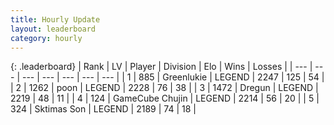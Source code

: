 ```yaml
---
title: Hourly Update
layout: leaderboard
category: hourly
---
```


{: .leaderboard}
| Rank | LV | Player | Division | Elo | Wins | Losses |
| --- | --- | --- | --- | --- | --- | --- |
| <span data-change="2">1</span> | 885 | <span title="ID: 540">Greenlukie</span> | LEGEND | <span data-change="23">2247</span> | <span data-change="4">125</span> | <span data-change="0">54</span> |
| <span data-change="0">2</span> | 1262 | <span title="ID: 540690">poon</span> | LEGEND | <span data-change="-1">2228</span> | <span data-change="1">76</span> | <span data-change="1">38</span> |
| <span data-change="-2">3</span> | 1472 | <span title="ID: 337810">Dregun</span> | LEGEND | <span data-change="-11">2219</span> | <span data-change="2">48</span> | <span data-change="2">11</span> |
| <span data-change="0">4</span> | 124 | <span title="ID: 754306">GameCube Chujin</span> | LEGEND | <span data-change="0">2214</span> | <span data-change="0">56</span> | <span data-change="0">20</span> |
| <span data-change="0">5</span> | 324 | <span title="ID: 303794">Sktimas Son</span> | LEGEND | <span data-change="0">2189</span> | <span data-change="0">74</span> | <span data-change="0">18</span> |